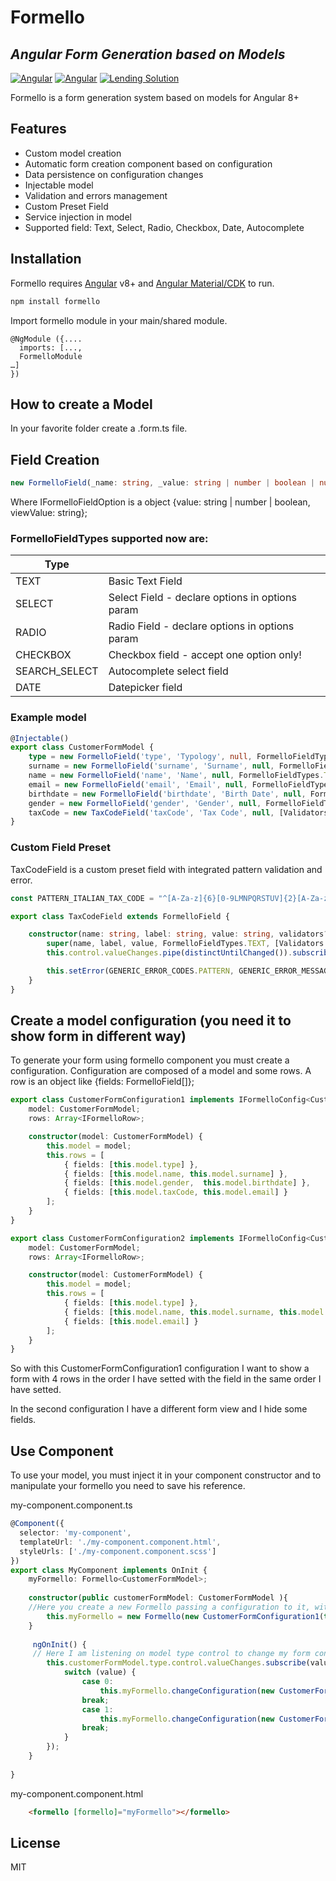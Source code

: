 # Formello
## _Angular Form Generation based on Models_
[![Angular](https://img.shields.io/badge/%20-Angular%208+-red?style=for-the-badge&logo=angular)]()
[![Angular](https://img.shields.io/badge/%20-Angular%20Material-blue?style=for-the-badge&logo=angular)]()
[![Lending Solution](https://img.shields.io/badge/Powered%20By-Lending%20Solution-ff69b4?style=for-the-badge)](https://www.lendingsolution.it)

Formello is a form generation system based on models for Angular 8+

## Features

- Custom model creation
- Automatic form creation component based on configuration
- Data persistence on configuration changes
- Injectable model
- Validation and errors management
- Custom Preset Field
- Service injection in model
- Supported field: Text, Select, Radio, Checkbox, Date, Autocomplete

## Installation

Formello requires [Angular](https://angular.io/) v8+ and [Angular Material/CDK](https://material.angular.io) to run.

```sh
npm install formello
```
Import formello module in your main/shared module.
```javacript
@NgModule ({....
  imports: [...,
  FormelloModule
…]
})
```

## How to create a Model

In your favorite folder create a <name>.form.ts file.
## Field Creation
```ts
new FormelloField(_name: string, _value: string | number | boolean | null, _type: FormelloFieldTypes, _validators?: ValidatorFn[], _options?: Array<IFormelloFieldOption>)
```
Where IFormelloFieldOption is a object {value: string | number | boolean, viewValue: string};

### FormelloFieldTypes supported now are:

| Type |  |
| ------ | ------ |
| TEXT | Basic Text Field |
| SELECT | Select Field - declare options in options param |
| RADIO | Radio Field - declare options in options param |
| CHECKBOX | Checkbox field - accept one option only!|
| SEARCH_SELECT | Autocomplete select field |
| DATE | Datepicker field |

### Example model
```ts
@Injectable()
export class CustomerFormModel {
    type = new FormelloField('type', 'Typology', null, FormelloFieldTypes.SELECT, [Validators.required], [{ value: 0, viewValue: 'Type 1' }, { value: 1, viewValue: 'Type 2' }]);
    surname = new FormelloField('surname', 'Surname', null, FormelloFieldTypes.TEXT, [Validators.required, Validators.pattern(myCustomPattern)]);
    name = new FormelloField('name', 'Name', null, FormelloFieldTypes.TEXT, [Validators.required, Validators.pattern(myCustomPattern)]);
    email = new FormelloField('email', 'Email', null, FormelloFieldTypes.TEXT, [Validators.email]);
    birthdate = new FormelloField('birthdate', 'Birth Date', null, FormelloFieldTypes.DATE);
    gender = new FormelloField('gender', 'Gender', null, FormelloFieldTypes.RADIO, [], [{ value: "M", viewValue: "Male" }, { value: "F", viewValue: "Female" }]);
    taxCode = new TaxCodeField('taxCode', 'Tax Code', null, [Validators.required]);
}
```

### Custom Field Preset
TaxCodeField is a custom preset field with integrated pattern validation and error.
```ts
const PATTERN_ITALIAN_TAX_CODE = "^[A-Za-z]{6}[0-9LMNPQRSTUV]{2}[A-Za-z]{1}[0-9LMNPQRSTUV]{2}[A-Za-z]{1}[0-9LMNPQRSTUV]{3}[A-Za-z]{1}$";

export class TaxCodeField extends FormelloField {

    constructor(name: string, label: string, value: string, validators?: Array<ValidatorFn>) {
        super(name, label, value, FormelloFieldTypes.TEXT, [Validators.pattern(PATTERN_ITALIAN_TAX_CODE)].concat(validators ? validators : []));
        this.control.valueChanges.pipe(distinctUntilChanged()).subscribe((value: string) => this.control.patchValue(value.toUpperCase()));

        this.setError(GENERIC_ERROR_CODES.PATTERN, GENERIC_ERROR_MESSAGES.TAX_CODE)
    }
}
```

## Create a model configuration (you need it to show form in different way)
To generate your form using formello component you must create a configuration.
Configuration are composed of a model and some rows.
A row is an object like {fields: FormelloField[]};

```ts
export class CustomerFormConfiguration1 implements IFormelloConfig<CustomerFormModel>{
    model: CustomerFormModel;
    rows: Array<IFormelloRow>;

    constructor(model: CustomerFormModel) {
        this.model = model;
        this.rows = [
            { fields: [this.model.type] },
            { fields: [this.model.name, this.model.surname] },
            { fields: [this.model.gender,  this.model.birthdate] },
            { fields: [this.model.taxCode, this.model.email] }
        ];
    }
}

export class CustomerFormConfiguration2 implements IFormelloConfig<CustomerFormModel>{
    model: CustomerFormModel;
    rows: Array<IFormelloRow>;

    constructor(model: CustomerFormModel) {
        this.model = model;
        this.rows = [
            { fields: [this.model.type] },
            { fields: [this.model.name, this.model.surname, this.model.taxCode] },
            { fields: [this.model.email] }
        ];
    }
}
```
So with this CustomerFormConfiguration1 configuration I want to show a form with 4 rows in the order I have setted with the field in the same order I have setted.

In the second configuration I have a different form view and I hide some fields.

## Use Component

To use your model, you must inject it in your component constructor and to manipulate your formello you need to save his reference.

my-component.component.ts
```ts
@Component({
  selector: 'my-component',
  templateUrl: './my-component.component.html',
  styleUrls: ['./my-component.component.scss']
})
export class MyComponent implements OnInit {
    myFormello: Formello<CustomerFormModel>;
    
    constructor(public customerFormModel: CustomerFormModel ){
    //Here you create a new Formello passing a configuration to it, with the model injected.
        this.myFormello = new Formello(new CustomerFormConfiguration1(this.customerFormModel));
    }
    
     ngOnInit() {
     // Here I am listening on model type control to change my form configuration based on selected value
        this.customerFormModel.type.control.valueChanges.subscribe(value => {
            switch (value) {
                case 0:
                    this.myFormello.changeConfiguration(new CustomerFormConfiguration1(this.customerFormModel));
                break;
                case 1:
                    this.myFormello.changeConfiguration(new CustomerFormConfiguration2(this.customerFormModel));
                break;
            }
        });
    }
    
}
```

my-component.component.html
```html
    <formello [formello]="myFormello"></formello>
```

## License
MIT


